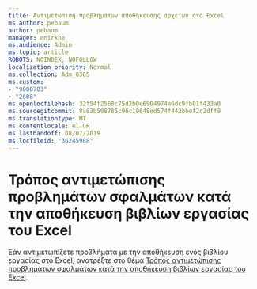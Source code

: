 ```yaml
---
title: Αντιμετώπιση προβλημάτων αποθήκευσης αρχείων στο Excel
ms.author: pebaum
author: pebaum
manager: mnirkhe
ms.audience: Admin
ms.topic: article
ROBOTS: NOINDEX, NOFOLLOW
localization_priority: Normal
ms.collection: Adm_O365
ms.custom:
- "9000703"
- "2608"
ms.openlocfilehash: 32f54f2560c75d2b0e6904974a6dc9fb01f433a0
ms.sourcegitcommit: 8a83b508785c96c19648ed574f442bbef2c2dff9
ms.translationtype: MT
ms.contentlocale: el-GR
ms.lasthandoff: 08/07/2019
ms.locfileid: "36245988"
---
```

# <a name="how-to-troubleshoot-errors-when-you-save-excel-workbooks"></a>Τρόπος αντιμετώπισης προβλημάτων σφαλμάτων κατά την αποθήκευση βιβλίων εργασίας του Excel

Εάν αντιμετωπίζετε προβλήματα με την αποθήκευση ενός βιβλίου εργασίας στο Excel, ανατρέξτε στο θέμα [Τρόπος αντιμετώπισης προβλημάτων σφαλμάτων κατά την αποθήκευση βιβλίων εργασίας του Excel](https://docs.microsoft.com/office/troubleshoot/excel/issue-when-save-excel-workbooks).
